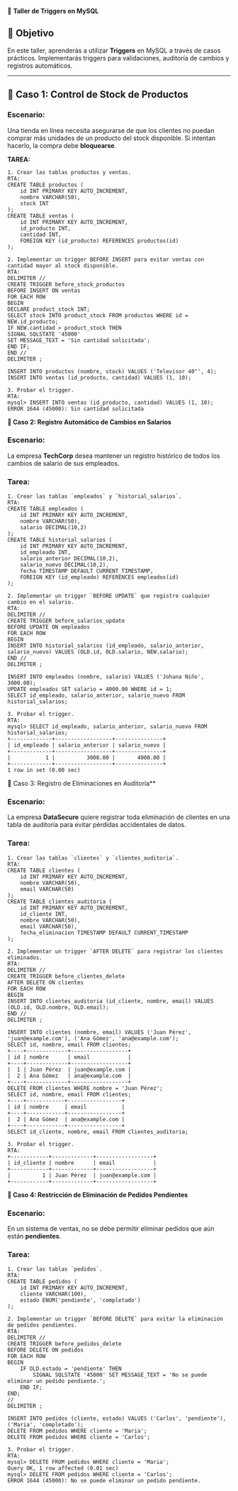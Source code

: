 🚀 **Taller de Triggers en MySQL**

## 📌 **Objetivo**

En este taller, aprenderás a utilizar **Triggers** en MySQL a través de casos prácticos. Implementarás triggers para validaciones, auditoría de cambios y registros automáticos.

* * *

## **🔹 Caso 1: Control de Stock de Productos**

### **Escenario:**

Una tienda en línea necesita asegurarse de que los clientes no puedan comprar más unidades de un producto del stock disponible. Si intentan hacerlo, la compra debe **bloquearse**.

**TAREA:**
```
1. Crear las tablas productos y ventas.
RTA:
CREATE TABLE productos (
    id INT PRIMARY KEY AUTO_INCREMENT,
    nombre VARCHAR(50),
    stock INT
);
CREATE TABLE ventas (
    id INT PRIMARY KEY AUTO_INCREMENT,
    id_producto INT,
    cantidad INT,
    FOREIGN KEY (id_producto) REFERENCES productos(id)
);

2. Implementar un trigger BEFORE INSERT para evitar ventas con cantidad mayor al stock disponible.
RTA:
DELIMITER //
CREATE TRIGGER before_stock_productos 
BEFORE INSERT ON ventas
FOR EACH ROW
BEGIN
DECLARE product_stock INT;
SELECT stock INTO product_stock FROM productos WHERE id = NEW.id_producto;
IF NEW.cantidad > product_stock THEN
SIGNAL SQLSTATE '45000' 
SET MESSAGE_TEXT = 'Sin cantidad solicitada';
END IF;
END //
DELIMITER ;

INSERT INTO productos (nombre, stock) VALUES ('Televisor 40"', 4);
INSERT INTO ventas (id_producto, cantidad) VALUES (1, 10);

3. Probar el trigger.
RTA:
mysql> INSERT INTO ventas (id_producto, cantidad) VALUES (1, 10);
ERROR 1644 (45000): Sin cantidad solicitada
```
**🔹 Caso 2: Registro Automático de Cambios en Salarios**

### **Escenario:**

La empresa **TechCorp** desea mantener un registro histórico de todos los cambios de salario de sus empleados.

### **Tarea:**
```
1. Crear las tablas `empleados` y `historial_salarios`.
RTA: 
CREATE TABLE empleados (
    id INT PRIMARY KEY AUTO_INCREMENT,
    nombre VARCHAR(50),
    salario DECIMAL(10,2)
);
CREATE TABLE historial_salarios (
    id INT PRIMARY KEY AUTO_INCREMENT,
    id_empleado INT,
    salario_anterior DECIMAL(10,2),
    salario_nuevo DECIMAL(10,2),
    fecha TIMESTAMP DEFAULT CURRENT_TIMESTAMP,
    FOREIGN KEY (id_empleado) REFERENCES empleados(id)
);

2. Implementar un trigger `BEFORE UPDATE` que registre cualquier cambio en el salario.
RTA:
DELIMITER //
CREATE TRIGGER before_salarios_update 
BEFORE UPDATE ON empleados
FOR EACH ROW
BEGIN
INSERT INTO historial_salarios (id_empleado, salario_anterior, salario_nuevo) VALUES (OLD.id, OLD.salario, NEW.salario);
END //
DELIMITER ;

INSERT INTO empleados (nombre, salario) VALUES ('Johana Niño', 3000.00);
UPDATE empleados SET salario = 4000.00 WHERE id = 1;
SELECT id_empleado, salario_anterior, salario_nuevo FROM historial_salarios;

3. Probar el trigger.
RTA:
mysql> SELECT id_empleado, salario_anterior, salario_nuevo FROM historial_salarios;
+-------------+------------------+---------------+
| id_empleado | salario_anterior | salario_nuevo |
+-------------+------------------+---------------+
|           1 |          3000.00 |       4000.00 |
+-------------+------------------+---------------+
1 row in set (0.00 sec)
```
🔹 Caso 3: Registro de Eliminaciones en Auditoría**

### **Escenario:**

La empresa **DataSecure** quiere registrar toda eliminación de clientes en una tabla de auditoría para evitar pérdidas accidentales de datos.

### **Tarea:**
```
1. Crear las tablas `clientes` y `clientes_auditoria`.
RTA:
CREATE TABLE clientes (
    id INT PRIMARY KEY AUTO_INCREMENT,
    nombre VARCHAR(50),
    email VARCHAR(50)
);
CREATE TABLE clientes_auditoria (
    id INT PRIMARY KEY AUTO_INCREMENT,
    id_cliente INT,
    nombre VARCHAR(50),
    email VARCHAR(50),
    fecha_eliminacion TIMESTAMP DEFAULT CURRENT_TIMESTAMP
);

2. Implementar un trigger `AFTER DELETE` para registrar los clientes eliminados.
RTA:
DELIMITER //
CREATE TRIGGER before_clientes_delete 
AFTER DELETE ON clientes
FOR EACH ROW
BEGIN
INSERT INTO clientes_auditoria (id_cliente, nombre, email) VALUES (OLD.id, OLD.nombre, OLD.email);
END //
DELIMITER ;

INSERT INTO clientes (nombre, email) VALUES ('Juan Pérez', 'juan@example.com'), ('Ana Gómez', 'ana@example.com');
SELECT id, nombre, email FROM clientes;
+----+-------------+------------------+
| id | nombre      | email            |
+----+-------------+------------------+
|  1 | Juan Pérez  | juan@example.com |
|  2 | Ana Gómez   | ana@example.com  |
+----+-------------+------------------+
DELETE FROM clientes WHERE nombre = 'Juan Pérez';
SELECT id, nombre, email FROM clientes;
+----+------------+-----------------+
| id | nombre     | email           |
+----+------------+-----------------+
|  2 | Ana Gómez  | ana@example.com |
+----+------------+-----------------+
SELECT id_cliente, nombre, email FROM clientes_auditoria;

3. Probar el trigger.
RTA:
+------------+-------------+------------------+
| id_cliente | nombre      | email            |
+------------+-------------+------------------+
|          1 | Juan Pérez  | juan@example.com |
+------------+-------------+------------------+
```
**🔹 Caso 4: Restricción de Eliminación de Pedidos Pendientes**

### **Escenario:**

En un sistema de ventas, no se debe permitir eliminar pedidos que aún están **pendientes**.

### **Tarea:**
```
1. Crear las tablas `pedidos`.
RTA:
CREATE TABLE pedidos (
    id INT PRIMARY KEY AUTO_INCREMENT,
    cliente VARCHAR(100),
    estado ENUM('pendiente', 'completado')
);

2. Implementar un trigger `BEFORE DELETE` para evitar la eliminación de pedidos pendientes.
RTA:
DELIMITER //
CREATE TRIGGER before_pedidos_delete
BEFORE DELETE ON pedidos
FOR EACH ROW
BEGIN
    IF OLD.estado = 'pendiente' THEN
        SIGNAL SQLSTATE '45000' SET MESSAGE_TEXT = 'No se puede eliminar un pedido pendiente.';
    END IF;
END;
//
DELIMITER ;

INSERT INTO pedidos (cliente, estado) VALUES ('Carlos', 'pendiente'), ('Maria', 'completado');
DELETE FROM pedidos WHERE cliente = 'Maria';
DELETE FROM pedidos WHERE cliente = 'Carlos';

3. Probar el trigger.
RTA:
mysql> DELETE FROM pedidos WHERE cliente = 'Maria';
Query OK, 1 row affected (0.01 sec)
mysql> DELETE FROM pedidos WHERE cliente = 'Carlos';
ERROR 1644 (45000): No se puede eliminar un pedido pendiente.
```
